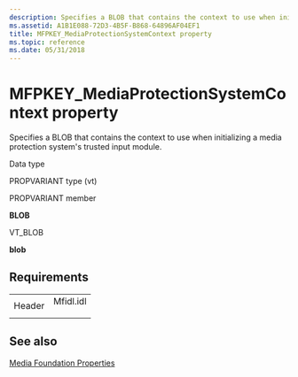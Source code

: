 ```yaml
---
description: Specifies a BLOB that contains the context to use when initializing a media protection systems trusted input module.
ms.assetid: A1B1E088-72D3-4B5F-B868-64896AF04EF1
title: MFPKEY_MediaProtectionSystemContext property
ms.topic: reference
ms.date: 05/31/2018
---
```


# MFPKEY\_MediaProtectionSystemContext property

Specifies a BLOB that contains the context to use when initializing a media protection system's trusted input module.



Data type

PROPVARIANT type (vt)

PROPVARIANT member

**BLOB**

VT\_BLOB

**blob**



## Requirements



|                   |                                                                                      |
|-------------------|--------------------------------------------------------------------------------------|
| Header<br/> | <dl> <dt>Mfidl.idl</dt> </dl> |



## See also

<dl> <dt>

[Media Foundation Properties](media-foundation-properties.md)
</dt> </dl>

 

 




